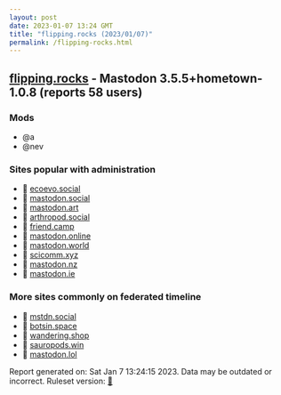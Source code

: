 ```yaml
---
layout: post
date: 2023-01-07 13:24 GMT
title: "flipping.rocks (2023/01/07)"
permalink: /flipping-rocks.html
---
```



## [flipping.rocks](https://flipping.rocks) - Mastodon 3.5.5+hometown-1.0.8 (reports 58 users)

### Mods
 * @a
 * @nev

### Sites popular with administration

* 🐘 [ecoevo.social](/ecoevo-social.html)
* 🐘 [mastodon.social](/mastodon-social.html)
* 🐘 [mastodon.art](/mastodon-art.html)
* 🐘 [arthropod.social](/arthropod-social.html)
* 🐘 [friend.camp](/friend-camp.html)
* 🐘 [mastodon.online](/mastodon-online.html)
* 🐘 [mastodon.world](/mastodon-world.html)
* 🐘 [scicomm.xyz](/scicomm-xyz.html)
* 🐘 [mastodon.nz](/mastodon-nz.html)
* 🐘 [mastodon.ie](/mastodon-ie.html)

### More sites commonly on federated timeline

* 🐘 [mstdn.social](/mstdn-social.html)
* 🐘 [botsin.space](/botsin-space.html)
* 🐘 [wandering.shop](/wandering-shop.html)
* 🐘 [sauropods.win](/sauropods-win.html)
* 🐘 [mastodon.lol](/mastodon-lol.html)

Report generated on: Sat Jan  7 13:24:15 2023. Data may be outdated or incorrect.
Ruleset version: [🏀](/version-basketball)
